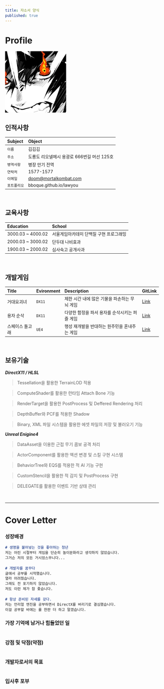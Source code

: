 ```yaml
---
title: 자소서 양식
published: true
---
```


# Profile
![Profile](Images/K-2.jpg)

## 인적사항

|Subject|Object|
|:----------|:----------------------------------------- |
| `이름`|김김김|
|`주소`|도룡도 리오넬메시 용광로 666번길 머선 125호|
|`병역사항` |병장 만기 전역|
| `연락처`|1577-1577|
|`이메일`|doom@mortalkombat.com|
|`포트폴리오`|bboque.github.io/lawyou|

<br/>

## 교육사항

|Education|School|
|:--|:--|
|3000.03 ~ 4000.02|서울게임아카데미 단백질 구현 프로그래밍|
|2000.03 ~ 3000.02|단두대 나비효과| 
|1900.03 ~ 2000.02|심사숙고 공개사과|

<br/>

## 개발게임

|Title|Evironment|Description|GitLink|
|:--|:--|:--|:--|
|거대요괴녀|`DX11`|제한 시간 내에 많은 기물을 파손하는 무뇌 게임|[Link](www.naver.com)|
|용자 순삭|`DX11`|다양한 함정을 파서 용자를 순삭시키는 퍼즐 게임|[Link](www.naver.com)|
|스페이스 돌고래|`UE4`|행성 재개발을 반대하는 원주민을 혼내주는 게임|[Link](www.naver.com)|

<br/>

## 보유기술
***DirectX11 / HLSL***
>  Tessellation을 활용한 TerrainLOD 적용

>  ComputeShader를 활용한 런타임 Attach Bone 기능

>  RenderTarget을 활용한 PostProcess 및 Deffered Rendering 처리

>  DepthBuffer와 PCF를 적용한 Shadow

>  Binary, XML 파일 시스템을 활용한 에셋 파일의 저장 및 불러오기 기능

***Unreal Enigine4***
>  DataAsset을 이용한 근접 무기 콤보 공격 처리

>  ActorComponent를 활용한 액션 변경 및 스킬 구현 시스템

>  BehaviorTree와 EQS를 적용한 적 AI 기능 구현

>  CustomStencil을 활용한 적 감지 및 PostProcess 구현

> DELEGATE를 활용한 이벤트 기반 상태 관리

<br>

***
# Cover Letter
### 성장배경

```markdown
# 생명을 불어넣는 것을 좋아하는 청년
저는 어린 시절부터 게임을 단순히 놀이문화라고 생각하지 않았습니다.
그거슨 저의 모든 거시었스무니다...

# 개발자를 꿈꾸다
글애서 공부를 시작했습니다.
열라 어려웠습니다.
그래도 전 포기하지 않았습니다.
저도 이런 제가 참 좇습니다.

# 항상 준비된 자세를 갖다.
저는 언리얼 엔진을 공부하면서 DirectX를 버리기로 결심했습니다.
이걸 공부할 바에는 롤 한판 더 하고 말겠습니다.
```

### 가장 기억에 남거나 힘들었던 일

```markdown
```

### 강점 및 닥점(약점)

```markdown
```

### 개발자로서의 목표
```markdown
```

### 입사후 포부
```markdown
```